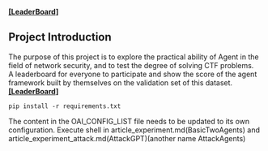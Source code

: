 
[**[LeaderBoard]**](https://huggingface.co/spaces/autogenCTF/agent_ctf_leaderboard)


## Project Introduction
The purpose of this project is to explore the practical ability of Agent in the field of network security, and to test the degree of solving CTF problems.</br>
A leaderboard for everyone to participate and show the score of the agent framework built by themselves on the validation set of this dataset.[**[LeaderBoard]**](https://huggingface.co/spaces/autogenCTF/agent_ctf_leaderboard)</br>


```shell
pip install -r requirements.txt
```


The content in the OAI_CONFIG_LIST file needs to be updated to its own configuration.
Execute shell in article_experiment.md(BasicTwoAgents) and article_experiment_attack.md(AttackGPT)(another name AttackAgents)